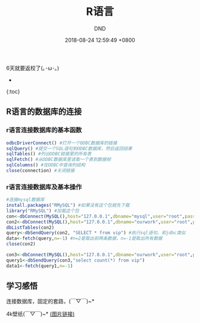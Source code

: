 ﻿---
layout: post
title:  "R语言"
date:   2018-08-24 12:59:49 +0800
categories: R-program-language
tags: R-program-language
img: http://or4d8nhvk.bkt.clouddn.com/18-8-24/31315217.jpg
author: DND
---

6天就要返校了(｡･ω･｡)

* 
{:toc}

## R语言的数据库的连接
### r语言连接数据库的基本函数
```r
odbcDriverConnect() #打开一个ODBC数据库的链接
sqlQuery() #提交一个SQL语句到ODBC数据库，然后返回结果
sqlTables() #列出ODBC链接里的所有表
sqlFetch() #从ODBC数据库里读取一个表到数据帧
sqlColumns() #在ODBC中查询列结构
close(connection) #关闭链接
```


### r语言连接数据库及基本操作

```r
#连接mysql数据库
install.packages("RMySQL") #如果没有这个包就先下载
library("RMySQL") #加载这个包
con<-dbConnect(MySQL(),host="127.0.0.1",dbname="mysql",user="root",password="newpass")
con2<-dbConnect(MySQL(),host="127.0.0.1",dbname="ourwork",user="root",password="newpass")
dbListTables(con2)
query<-dbSendQuery(con2, "SELECT * from vip") #执行sql语句，和jdbc类似
data<-fetch(query,n=-1) #n=2是取出前两条数据，n=-1是取出所有数据
close(con2)

con3<-dbConnect(MySQL(),host="127.0.0.1",dbname="ourwork",user="root",password="newpass")
query1<-dbSendQuery(con3,"select count(*) from vip")
data1<-fetch(query1,n=-1)
```




## 学习感悟
连接数据库，固定的套路，(￣▽￣)~*

4k壁纸(￣▽￣)~*
[(图片链接)](http://or4d8nhvk.bkt.clouddn.com/18-8-24/77405646.jpg)

